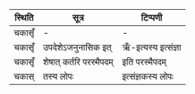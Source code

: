 | स्थिति | सूत्र | टिप्पणी |
| ----- | ------- | ------ |
| चकासृँ | - | - |
| चकासृँ | उपदेशेऽजनुनासिक इत् | ऋँ-इत्यस्य इत्संज्ञा |
| चकासृँ | शेषात् कर्तरि परस्मैपदम् | इति परस्मैपदम् |
| चकास् | तस्य लोपः | इत्संज्ञकस्य लोपः |
